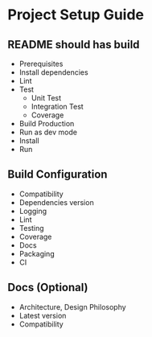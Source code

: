 # Project Setup Guide

## README should has build

- Prerequisites
- Install dependencies
- Lint
- Test
  - Unit Test
  - Integration Test
  - Coverage
- Build Production
- Run as dev mode
- Install
- Run

## Build Configuration

- Compatibility
- Dependencies version
- Logging
- Lint
- Testing
- Coverage
- Docs
- Packaging
- CI

## Docs (Optional)

- Architecture, Design Philosophy
- Latest version
- Compatibility